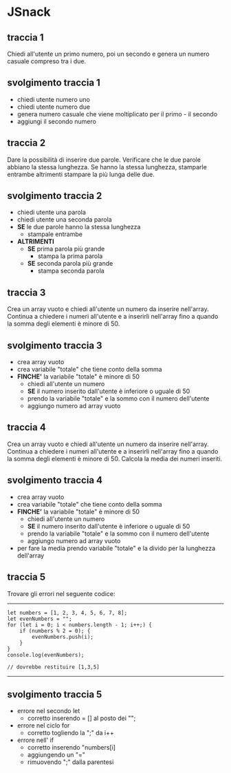 # JSnack

## traccia 1

Chiedi all'utente un primo numero, poi un secondo e genera un numero casuale compreso tra i due.

## svolgimento traccia 1

- chiedi utente numero uno
- chiedi utente numero due
- genera numero casuale che viene moltiplicato per il primo - il secondo
- aggiungi il secondo numero

## traccia 2

Dare la possibilità di inserire due parole. Verificare che le due parole abbiano la stessa lunghezza. Se hanno la stessa lunghezza, stamparle entrambe altrimenti stampare la più lunga delle due.

## svolgimento traccia 2

- chiedi utente una parola
- chiedi utente una seconda parola
- **SE** le due parole hanno la stessa lunghezza
  - stampale entrambe
- **ALTRIMENTI**
  - **SE** prima parola più grande
    - stampa la prima parola
  - **SE** seconda parola più grande
    - stampa seconda parola

## traccia 3

Crea un array vuoto e chiedi all'utente un numero da inserire nell'array. Continua a chiedere i numeri all'utente e a inserirli nell'array fino a quando la somma degli elementi è minore di 50.

## svolgimento traccia 3

- crea array vuoto
- crea variabile "totale" che tiene conto della somma
- **FINCHE'** la variabile "totale" è minore di 50
  - chiedi all'utente un numero
  - **SE** il numero inserito dall'utente è inferiore o uguale di 50
  - prendo la variabile "totale" e la sommo con il numero dell'utente
  - aggiungo numero ad array vuoto

## traccia 4

Crea un array vuoto e chiedi all'utente un numero da inserire nell'array. Continua a chiedere i numeri all'utente e a inserirli nell'array fino a quando la somma degli elementi è minore di 50.
Calcola la media dei numeri inseriti.

## svolgimento traccia 4

- crea array vuoto
- crea variabile "totale" che tiene conto della somma
- **FINCHE'** la variabile "totale" è minore di 50
  - chiedi all'utente un numero
  - **SE** il numero inserito dall'utente è inferiore o uguale di 50
  - prendo la variabile "totale" e la sommo con il numero dell'utente
  - aggiungo numero ad array vuoto
- per fare la media prendo variabile "totale" e la divido per la lunghezza dell'array

## traccia 5

Trovare gli errori nel seguente codice:

---

    let numbers = [1, 2, 3, 4, 5, 6, 7, 8];
    let evenNumbers = "";
    for (let i = 0; i < numbers.length - 1; i++;) {
        if (numbers % 2 = 0); {
            evenNumbers.push(i);
        }
    }
    console.log(evenNumbers);

    // dovrebbe restituire [1,3,5]

---

## svolgimento traccia 5

- errore nel secondo let
  - corretto inserendo = [] al posto dei "";
- errore nel ciclo for
  - corretto togliendo la ";" da i++
- errore nell' if
  - corretto inserendo "numbers[i]
  - aggiungendo un "="
  - rimuovendo ";" dalla parentesi

